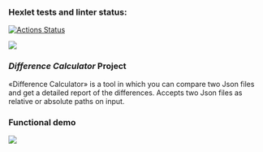 ### Hexlet tests and linter status:
[![Actions Status](https://github.com/TemporalForm/java-project-71/actions/workflows/hexlet-check.yml/badge.svg)](https://github.com/TemporalForm/java-project-71/actions)

<a href="https://codeclimate.com/github/TemporalForm/java-project-71/maintainability"><img src="https://api.codeclimate.com/v1/badges/4bedf52933bcb6c4aae4/maintainability" /></a>

### *Difference Calculator* Project
«Difference Calculator» is a tool in which you can compare two Json files and get a detailed report of the differences. Accepts two Json files as relative or absolute paths on input.

### Functional demo
<a href="https://asciinema.org/a/PA0H6Bq1vWjcphpvsHsTch08s" target="_blank"><img src="https://asciinema.org/a/PA0H6Bq1vWjcphpvsHsTch08s.svg" /></a>
